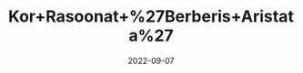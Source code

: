 ---
title: 'Kor+Rasoonat+%27Berberis+Aristata%27'
date: '2022-09-07' 
metatag: '' 
inventory: '0' 
draft: false 
# meta description 
shortDescripton: ''
description: 'Herb'
longdescription: ''
featured: True
# product Price
price: '80.0'
# Product Short Description
shortDescription: ''
productID: 'D0401DEC-F123-ED11-9968-005056B3A416'
type: 'products'
category: 'Herb' 
thumnailproduct: 'https://aminsaddiquidawakhana.eralive.net/images/products/D0401DEC-F123-ED11-9968-005056B3A4161.png' 
images:
  - image: 'images/products/D0401DEC-F123-ED11-9968-005056B3A4161.png'  
Variants:
---